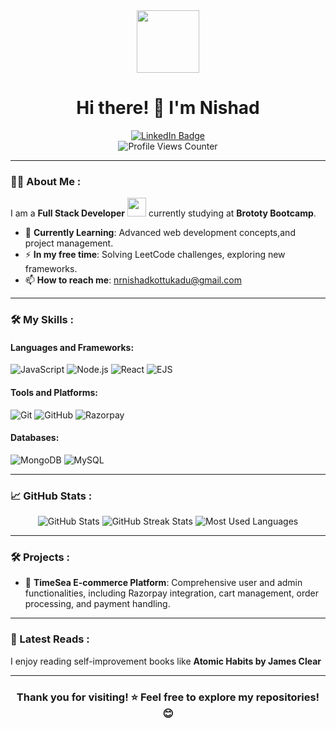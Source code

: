 <div align="center">
  <img src="https://media.giphy.com/media/M9gbBd9nbDrOTu1Mqx/giphy.gif" width="100"/>
</div>

<h1 align="center">Hi there! 👋 I'm Nishad</h1>

<div align="center">
  <a href="https://www.linkedin.com/in/nr-nishad-6ba88224b/">
    <img src="https://img.shields.io/badge/LinkedIn-blue?style=for-the-badge&logo=linkedin&logoColor=white" alt="LinkedIn Badge"/>
  </a>
  
</div>

<div align="center">
  <img src="https://komarev.com/ghpvc/?username=NRnishad&style=flat-square&color=blue" alt="Profile Views Counter"/>
</div>

---

### :woman_technologist: About Me :

I am a **Full Stack Developer** <img src="https://media.giphy.com/media/WUlplcMpOCEmTGBtBW/giphy.gif" width="30"> currently studying at **Brototy Bootcamp**.

- 🌱 **Currently Learning**: Advanced web development concepts,and project management.  
- :zap: **In my free time**: Solving LeetCode challenges, exploring new frameworks.  
- :mailbox: **How to reach me**: [nrnishadkottukadu@gmail.com](mailto:nrnishadkottukadu@gmail.com)  

---

### 🛠️ My Skills :
  
#### Languages and Frameworks:
![JavaScript](https://img.shields.io/badge/JavaScript-yellow?style=for-the-badge&logo=javascript&logoColor=white)
![Node.js](https://img.shields.io/badge/Node.js-green?style=for-the-badge&logo=node.js&logoColor=white)
![React](https://img.shields.io/badge/React-blue?style=for-the-badge&logo=react&logoColor=white)
![EJS](https://img.shields.io/badge/EJS-orange?style=for-the-badge&logo=html5&logoColor=white)

#### Tools and Platforms:
![Git](https://img.shields.io/badge/Git-orange?style=for-the-badge&logo=git&logoColor=white)
![GitHub](https://img.shields.io/badge/GitHub-black?style=for-the-badge&logo=github&logoColor=white)
![Razorpay](https://img.shields.io/badge/Razorpay-darkblue?style=for-the-badge&logo=razorpay&logoColor=white)

#### Databases:
![MongoDB](https://img.shields.io/badge/MongoDB-green?style=for-the-badge&logo=mongodb&logoColor=white)
![MySQL](https://img.shields.io/badge/MySQL-blue?style=for-the-badge&logo=mysql&logoColor=white)

---

### :chart_with_upwards_trend: GitHub Stats :
  
<div align="center">
  <img src="https://github-readme-stats.vercel.app/api?username=NRnishad&show_icons=true&theme=radical" alt="GitHub Stats"/>
  <img src="https://github-readme-streak-stats.herokuapp.com/?user=NRnishad&theme=radical" alt="GitHub Streak Stats"/>
  <img src="https://github-readme-stats.vercel.app/api/top-langs/?username=NRnishad&layout=compact&theme=radical" alt="Most Used Languages"/>
</div>

---

### :hammer_and_wrench: Projects :
  
- 🛒 **TimeSea E-commerce Platform**: Comprehensive user and admin functionalities, including Razorpay integration, cart management, order processing, and payment handling.  
  

---

### 📖 Latest Reads :

I enjoy reading self-improvement books like **Atomic Habits by James Clear**   

---

<div align="center">
  <h3>Thank you for visiting! ⭐ Feel free to explore my repositories! 😊</h3>
</div>
